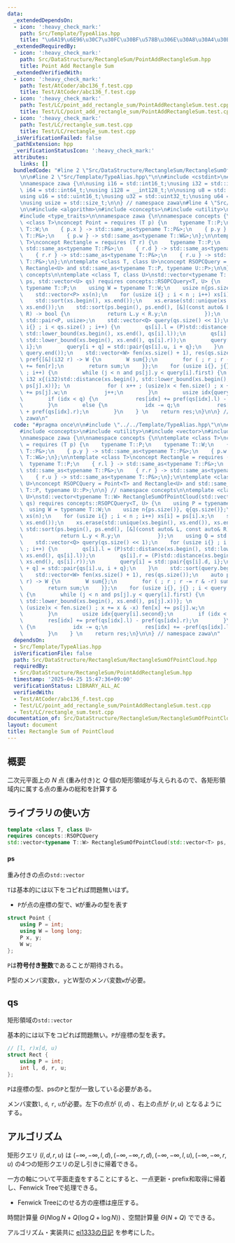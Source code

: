 ```yaml
---
data:
  _extendedDependsOn:
  - icon: ':heavy_check_mark:'
    path: Src/Template/TypeAlias.hpp
    title: "\u6A19\u6E96\u30C7\u30FC\u30BF\u578B\u306E\u30A8\u30A4\u30EA\u30A2\u30B9"
  _extendedRequiredBy:
  - icon: ':heavy_check_mark:'
    path: Src/DataStructure/RectangleSum/PointAddRectangleSum.hpp
    title: Point Add Rectangle Sum
  _extendedVerifiedWith:
  - icon: ':heavy_check_mark:'
    path: Test/AtCoder/abc136_f.test.cpp
    title: Test/AtCoder/abc136_f.test.cpp
  - icon: ':heavy_check_mark:'
    path: Test/LC/point_add_rectangle_sum/PointAddRectangleSum.test.cpp
    title: Test/LC/point_add_rectangle_sum/PointAddRectangleSum.test.cpp
  - icon: ':heavy_check_mark:'
    path: Test/LC/rectangle_sum.test.cpp
    title: Test/LC/rectangle_sum.test.cpp
  _isVerificationFailed: false
  _pathExtension: hpp
  _verificationStatusIcon: ':heavy_check_mark:'
  attributes:
    links: []
  bundledCode: "#line 2 \"Src/DataStructure/RectangleSum/RectangleSumOfPointCloud.hpp\"\
    \n\n#line 2 \"Src/Template/TypeAlias.hpp\"\n\n#include <cstdint>\n#include <cstddef>\n\
    \nnamespace zawa {\n\nusing i16 = std::int16_t;\nusing i32 = std::int32_t;\nusing\
    \ i64 = std::int64_t;\nusing i128 = __int128_t;\n\nusing u8 = std::uint8_t;\n\
    using u16 = std::uint16_t;\nusing u32 = std::uint32_t;\nusing u64 = std::uint64_t;\n\
    \nusing usize = std::size_t;\n\n} // namespace zawa\n#line 4 \"Src/DataStructure/RectangleSum/RectangleSumOfPointCloud.hpp\"\
    \n\n#include <algorithm>\n#include <concepts>\n#include <utility>\n#include <vector>\n\
    #include <type_traits>\n\nnamespace zawa {\n\nnamespace concepts {\n\ntemplate\
    \ <class T>\nconcept Point = requires (T p) {\n    typename T::P;\n    typename\
    \ T::W;\n    { p.x } -> std::same_as<typename T::P&>;\n    { p.y } -> std::same_as<typename\
    \ T::P&>;\n    { p.w } -> std::same_as<typename T::W&>;\n};\n\ntemplate <class\
    \ T>\nconcept Rectangle = requires (T r) {\n    typename T::P;\n    { r.l } ->\
    \ std::same_as<typename T::P&>;\n    { r.d } -> std::same_as<typename T::P&>;\n\
    \    { r.r } -> std::same_as<typename T::P&>;\n    { r.u } -> std::same_as<typename\
    \ T::P&>;\n};\n\ntemplate <class T, class U>\nconcept RSOPCQuery = Point<T> and\
    \ Rectangle<U> and std::same_as<typename T::P, typename U::P>;\n\n} // namespace\
    \ concepts\n\ntemplate <class T, class U>\nstd::vector<typename T::W> RectangleSumOfPointCloud(std::vector<T>\
    \ ps, std::vector<U> qs) requires concepts::RSOPCQuery<T, U> {\n    using P =\
    \ typename T::P;\n    using W = typename T::W;\n    usize n{ps.size()}, q{qs.size()};\n\
    \    std::vector<P> xs(n);\n    for (usize i{} ; i < n ; i++) xs[i] = ps[i].x;\n\
    \    std::sort(xs.begin(), xs.end());\n    xs.erase(std::unique(xs.begin(), xs.end()),\
    \ xs.end());\n    std::sort(ps.begin(), ps.end(), [&](const auto& L, const auto&\
    \ R) -> bool {\n            return L.y < R.y;\n            });\n    using Q =\
    \ std::pair<P, usize>;\n    std::vector<Q> query(qs.size() << 1);\n    for (usize\
    \ i{} ; i < qs.size() ; i++) {\n        qs[i].l = (P)std::distance(xs.begin(),\
    \ std::lower_bound(xs.begin(), xs.end(), qs[i].l));\n        qs[i].r = (P)std::distance(xs.begin(),\
    \ std::lower_bound(xs.begin(), xs.end(), qs[i].r));\n        query[i] = std::pair{qs[i].d,\
    \ i};\n        query[i + q] = std::pair{qs[i].u, i + q};\n    }\n    std::sort(query.begin(),\
    \ query.end());\n    std::vector<W> fen(xs.size() + 1), res(qs.size());\n    auto\
    \ pref{[&](i32 r) -> W {\n        W sum{};\n        for ( ; r ; r -= r & -r) sum\
    \ += fen[r];\n        return sum;\n    }};\n    for (usize i{}, j{} ; i < query.size()\
    \ ; i++) {\n        while (j < n and ps[j].y < query[i].first) {\n           \
    \ i32 x{(i32)std::distance(xs.begin(), std::lower_bound(xs.begin(), xs.end(),\
    \ ps[j].x))}; \n            for ( x++ ; (usize)x < fen.size() ; x += x & -x) fen[x]\
    \ += ps[j].w;\n            j++;\n        }\n        usize idx{query[i].second};\n\
    \        if (idx < q) {\n            res[idx] += pref(qs[idx].l) - pref(qs[idx].r);\n\
    \        }\n        else {\n            idx -= q;\n            res[idx] += -pref(qs[idx].l)\
    \ + pref(qs[idx].r);\n        }\n    } \n    return res;\n}\n\n} // namespace\
    \ zawa\n"
  code: "#pragma once\n\n#include \"../../Template/TypeAlias.hpp\"\n\n#include <algorithm>\n\
    #include <concepts>\n#include <utility>\n#include <vector>\n#include <type_traits>\n\
    \nnamespace zawa {\n\nnamespace concepts {\n\ntemplate <class T>\nconcept Point\
    \ = requires (T p) {\n    typename T::P;\n    typename T::W;\n    { p.x } -> std::same_as<typename\
    \ T::P&>;\n    { p.y } -> std::same_as<typename T::P&>;\n    { p.w } -> std::same_as<typename\
    \ T::W&>;\n};\n\ntemplate <class T>\nconcept Rectangle = requires (T r) {\n  \
    \  typename T::P;\n    { r.l } -> std::same_as<typename T::P&>;\n    { r.d } ->\
    \ std::same_as<typename T::P&>;\n    { r.r } -> std::same_as<typename T::P&>;\n\
    \    { r.u } -> std::same_as<typename T::P&>;\n};\n\ntemplate <class T, class\
    \ U>\nconcept RSOPCQuery = Point<T> and Rectangle<U> and std::same_as<typename\
    \ T::P, typename U::P>;\n\n} // namespace concepts\n\ntemplate <class T, class\
    \ U>\nstd::vector<typename T::W> RectangleSumOfPointCloud(std::vector<T> ps, std::vector<U>\
    \ qs) requires concepts::RSOPCQuery<T, U> {\n    using P = typename T::P;\n  \
    \  using W = typename T::W;\n    usize n{ps.size()}, q{qs.size()};\n    std::vector<P>\
    \ xs(n);\n    for (usize i{} ; i < n ; i++) xs[i] = ps[i].x;\n    std::sort(xs.begin(),\
    \ xs.end());\n    xs.erase(std::unique(xs.begin(), xs.end()), xs.end());\n   \
    \ std::sort(ps.begin(), ps.end(), [&](const auto& L, const auto& R) -> bool {\n\
    \            return L.y < R.y;\n            });\n    using Q = std::pair<P, usize>;\n\
    \    std::vector<Q> query(qs.size() << 1);\n    for (usize i{} ; i < qs.size()\
    \ ; i++) {\n        qs[i].l = (P)std::distance(xs.begin(), std::lower_bound(xs.begin(),\
    \ xs.end(), qs[i].l));\n        qs[i].r = (P)std::distance(xs.begin(), std::lower_bound(xs.begin(),\
    \ xs.end(), qs[i].r));\n        query[i] = std::pair{qs[i].d, i};\n        query[i\
    \ + q] = std::pair{qs[i].u, i + q};\n    }\n    std::sort(query.begin(), query.end());\n\
    \    std::vector<W> fen(xs.size() + 1), res(qs.size());\n    auto pref{[&](i32\
    \ r) -> W {\n        W sum{};\n        for ( ; r ; r -= r & -r) sum += fen[r];\n\
    \        return sum;\n    }};\n    for (usize i{}, j{} ; i < query.size() ; i++)\
    \ {\n        while (j < n and ps[j].y < query[i].first) {\n            i32 x{(i32)std::distance(xs.begin(),\
    \ std::lower_bound(xs.begin(), xs.end(), ps[j].x))}; \n            for ( x++ ;\
    \ (usize)x < fen.size() ; x += x & -x) fen[x] += ps[j].w;\n            j++;\n\
    \        }\n        usize idx{query[i].second};\n        if (idx < q) {\n    \
    \        res[idx] += pref(qs[idx].l) - pref(qs[idx].r);\n        }\n        else\
    \ {\n            idx -= q;\n            res[idx] += -pref(qs[idx].l) + pref(qs[idx].r);\n\
    \        }\n    } \n    return res;\n}\n\n} // namespace zawa\n"
  dependsOn:
  - Src/Template/TypeAlias.hpp
  isVerificationFile: false
  path: Src/DataStructure/RectangleSum/RectangleSumOfPointCloud.hpp
  requiredBy:
  - Src/DataStructure/RectangleSum/PointAddRectangleSum.hpp
  timestamp: '2025-04-25 15:47:36+09:00'
  verificationStatus: LIBRARY_ALL_AC
  verifiedWith:
  - Test/AtCoder/abc136_f.test.cpp
  - Test/LC/point_add_rectangle_sum/PointAddRectangleSum.test.cpp
  - Test/LC/rectangle_sum.test.cpp
documentation_of: Src/DataStructure/RectangleSum/RectangleSumOfPointCloud.hpp
layout: document
title: Rectangle Sum of PointCloud
---
```


## 概要

二次元平面上の $N$ 点 (重み付き)と $Q$ 個の矩形領域が与えられるので、各矩形領域内に属する点の重みの総和を計算する

## ライブラリの使い方

```cpp
template <class T, class U>
requires concepts::RSOPCQuery
std::vector<typename T::W> RectangleSumOfPointCloud(std::vector<T> ps, std::vector<U> qs) {
```

#### ps

重み付きの点の`std::vector`

`T`は基本的には以下をコピれば問題無いはず。

- `P`が点の座標の型で、`W`が重みの型を表す

```cpp
struct Point {
    using P = int; 
    using W = long long;
    P x, y;
    W w;
};
```

`P`は**符号付き整数**であることが期待される。

P型のメンバ変数`x, y`とW型のメンバ変数`w`が必要。

## qs

矩形領域の`std::vector`

基本的には以下をコピれば問題無い。`P`が座標の型を表す。

```cpp
// [l, r)x[d, u)
struct Rect {
    using P = int;
    int l, d, r, u;
};
```

`P`は座標の型、psの`P`と型が一致している必要がある。

メンバ変数`l`, `d`, `r`, `u`が必要。左下の点が $(l, d)$ 、右上の点が $(r, u)$ となるようにする。

## アルゴリズム

矩形クエリ $(l, d, r, u)$ は $(-\infty, -\infty, l, d), (-\infty, -\infty, r, d), (-\infty, -\infty, l, u), (-\infty, -\infty, r, u)$ の4つの矩形クエリの足し引きに帰着できる。

一方の軸について平面走査をすることにすると、一点更新・prefix和取得に帰着し、Fenwick Treeで処理できる。

- Fenwick Treeにのせる方の座標は座圧する。

時間計算量 $\Theta (N\log N + Q(\log Q + \log N))$ 、空間計算量 $\Theta (N + Q)$ でできる。

アルゴリズム・実装共に [ei1333の日記](https://ei1333.hateblo.jp/entry/2022/06/10/022355) を参考にした。
